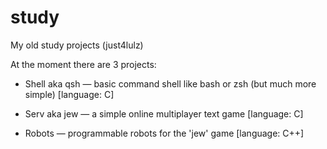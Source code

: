 # study
My old study projects (just4lulz)

At the moment there are 3 projects:

* Shell aka qsh — basic command shell like bash or zsh (but much more simple) [language: C]

* Serv aka jew — a simple online multiplayer text game [language: C]

* Robots — programmable robots for the 'jew' game [language: C++]

